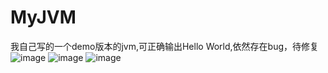 # MyJVM
我自己写的一个demo版本的jvm,可正确输出Hello World,依然存在bug，待修复
![image](http://github.com/SNXSYZL/MyJVM/raw/master/images/1.png)
![image](http://github.com/SNXSYZL/MyJVM/raw/master/images/2.png)
![image](http://github.com/SNXSYZL/MyJVM/raw/master/images/3.png)